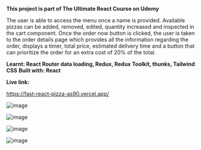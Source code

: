 **This project is part of The Ultimate React Course on Udemy**

The user is able to access the menu once a name is provided. Available pizzas can be added, removed, edited, quantity increased and inspected in the cart component. Once the order now button is clicked, the user is taken to the order details page
which provides all the information regarding the order, displays a timer, total price, estimated delivery time and a button that can prioritize the order for an extra cost of 20% of the total.


**Learnt: React Router data loading, Redux, Redux Toolkit, thunks, Tailwind CSS**
**Built with: React**

**Live link:**

https://fast-react-pizza-as90.vercel.app/


![image](https://github.com/adrians90/fast-react-pizza/assets/128593202/1afb737a-8b99-49de-b50c-8e343cbeb304)

![image](https://github.com/adrians90/fast-react-pizza/assets/128593202/996fd58c-7d7a-4c8d-b4c1-ffe28695fdda)

![image](https://github.com/adrians90/fast-react-pizza/assets/128593202/17be6f29-7d9d-4fde-972f-5f0fd7edf479)

![image](https://github.com/adrians90/fast-react-pizza/assets/128593202/28a077e3-6379-488f-b1b3-be39239c4d21)




